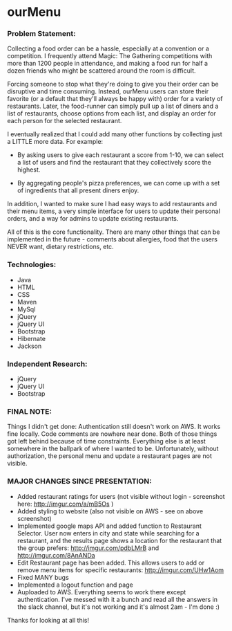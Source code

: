 # ourMenu
 
### Problem Statement:
Collecting a food order can be a hassle, especially at a convention or a competition. I frequently attend Magic: The Gathering competitions with more than 1200 people in attendance, and making a food run for half a dozen friends who might be scattered around the room is difficult.
 
Forcing someone to stop what they're doing to give you their order can be disruptive and time consuming. Instead, ourMenu users can store their favorite (or a default that they'll always be happy with) order for a variety of restaurants. Later, the food-runner can simply pull up a list of diners and a list of restaurants, choose options from each list, and display an order for each person for the selected restaurant.
 
I eventually realized that I could add many other functions by collecting just a LITTLE more data. For example:
 
* By asking users to give each restaurant a score from 1-10, we can select a list of users and find the restaurant that they collectively score the highest.
 
* By aggregating people's pizza preferences, we can come up with a set of ingredients that all present diners enjoy.
 
In addition, I wanted to make sure I had easy ways to add restaurants and their menu items, a very simple interface for users to update their personal orders, and a way for admins to update existing restaurants.
 
All of this is the core functionality. There are many other things that can be implemented in the future - comments about allergies, food that the users NEVER want, dietary restrictions, etc.
 
 
### Technologies:
* Java
* HTML
* CSS
* Maven
* MySql
* jQuery
* jQuery UI
* Bootstrap
* Hibernate
* Jackson
 
### Independent Research:
* jQuery
* jQuery UI
* Bootstrap

### FINAL NOTE:
Things I didn't get done: Authentication still doesn't work on AWS. It works fine locally. Code comments are nowhere near done. Both of those things got left behind because of time constraints. Everything else is at least somewhere in the ballpark of where I wanted to be. Unfortunately, without authorization, the personal menu and update a restaurant pages are not visible.

### MAJOR CHANGES SINCE PRESENTATION:
* Added restaurant ratings for users (not visible without login - screenshot here: http://imgur.com/a/mB5Os )
* Added styling to website (also not visible on AWS - see on above screenshot)
* Implemented google maps API and added function to Restaurant Selector. User now enters in city and state while searching for a restaurant, and the results page shows a location for the restaurant that the group prefers: http://imgur.com/pdbLMrB and http://imgur.com/8AnANDa
* Edit Restaurant page has been added. This allows users to add or remove menu items for specific restaurants: http://imgur.com/UHw1Aom
* Fixed MANY bugs
* Implemented a logout function and page
* Auploaded to AWS. Everything seems to work there except authentication. I've messed with it a bunch and read all the answers in the slack channel, but it's not working and it's almost 2am - I'm done :)

Thanks for looking at all this!

